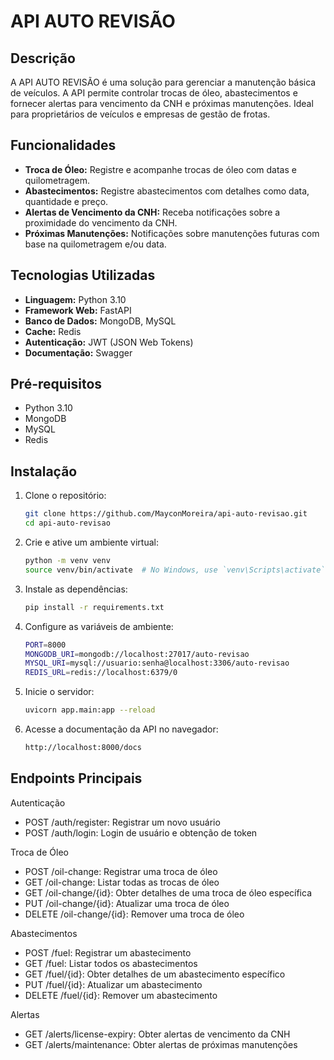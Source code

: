 # API AUTO REVISÃO

## Descrição

A API AUTO REVISÃO é uma solução para gerenciar a manutenção básica de veículos. A API permite controlar trocas de óleo, abastecimentos e fornecer alertas para vencimento da CNH e próximas manutenções. Ideal para proprietários de veículos e empresas de gestão de frotas.

## Funcionalidades

- **Troca de Óleo:** Registre e acompanhe trocas de óleo com datas e quilometragem.
- **Abastecimentos:** Registre abastecimentos com detalhes como data, quantidade e preço.
- **Alertas de Vencimento da CNH:** Receba notificações sobre a proximidade do vencimento da CNH.
- **Próximas Manutenções:** Notificações sobre manutenções futuras com base na quilometragem e/ou data.

## Tecnologias Utilizadas

- **Linguagem:** Python 3.10
- **Framework Web:** FastAPI
- **Banco de Dados:** MongoDB, MySQL
- **Cache:** Redis
- **Autenticação:** JWT (JSON Web Tokens)
- **Documentação:** Swagger

## Pré-requisitos

- Python 3.10
- MongoDB
- MySQL
- Redis

## Instalação

1. Clone o repositório:

   ```bash
   git clone https://github.com/MayconMoreira/api-auto-revisao.git
   cd api-auto-revisao

2. Crie e ative um ambiente virtual:

   ```bash
   python -m venv venv
   source venv/bin/activate  # No Windows, use `venv\Scripts\activate`

3. Instale as dependências:
   
   ```bash
   pip install -r requirements.txt

4. Configure as variáveis de ambiente:

   ```bash
   PORT=8000
   MONGODB_URI=mongodb://localhost:27017/auto-revisao
   MYSQL_URI=mysql://usuario:senha@localhost:3306/auto-revisao
   REDIS_URL=redis://localhost:6379/0

5. Inicie o servidor:

   ```bash
   uvicorn app.main:app --reload

6. Acesse a documentação da API no navegador:

   ```bash
   http://localhost:8000/docs

## Endpoints Principais

Autenticação
- POST /auth/register: Registrar um novo usuário
- POST /auth/login: Login de usuário e obtenção de token

Troca de Óleo
- POST /oil-change: Registrar uma troca de óleo
- GET /oil-change: Listar todas as trocas de óleo
- GET /oil-change/{id}: Obter detalhes de uma troca de óleo específica
- PUT /oil-change/{id}: Atualizar uma troca de óleo
- DELETE /oil-change/{id}: Remover uma troca de óleo

Abastecimentos
- POST /fuel: Registrar um abastecimento
- GET /fuel: Listar todos os abastecimentos
- GET /fuel/{id}: Obter detalhes de um abastecimento específico
- PUT /fuel/{id}: Atualizar um abastecimento
- DELETE /fuel/{id}: Remover um abastecimento

Alertas
- GET /alerts/license-expiry: Obter alertas de vencimento da CNH
- GET /alerts/maintenance: Obter alertas de próximas manutenções
